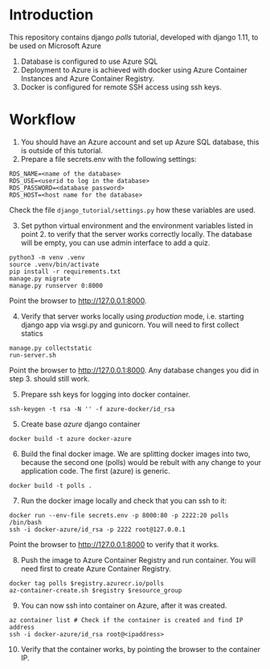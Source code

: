 # Introduction

This repository contains django _polls_ tutorial, developed with django 1.11, to be used on Microsoft Azure

1. Database is configured to use Azure SQL
2. Deployment to Azure is achieved with docker using Azure Container Instances and Azure Container Registry.
3. Docker is configured for remote SSH access using ssh keys.

# Workflow

1. You should have an Azure account and set up Azure SQL database, this is outside of this tutorial.
2. Prepare a file secrets.env with the following settings:
```
RDS_NAME=<name of the database>
RDS_USE=<userid to log in the database>
RDS_PASSWORD=<database password>
RDS_HOST=<host name for the database>
```
Check the file `django_tutorial/settings.py` how these variables are used. 

3. Set python virtual environment and the environment variables listed in point 2. to verify that the server works 
correctly locally. The database will be empty, you can use admin interface to add a quiz.
```
python3 -m venv .venv
source .venv/bin/activate
pip install -r requirements.txt
manage.py migrate
manage.py runserver 0:8000
```
Point the browser to http://127.0.0.1:8000.

4. Verify that server works locally using _production_ mode, i.e. starting django app via wsgi.py and gunicorn. You will need to first collect statics
```
manage.py collectstatic
run-server.sh
```
Point the browser to http://127.0.0.1:8000. Any database changes you did in step 3. should still work.

5. Prepare ssh keys for logging into docker container.
```
ssh-keygen -t rsa -N '' -f azure-docker/id_rsa
```
5. Create base _azure_ django container
```
docker build -t azure docker-azure
```
6. Build the final docker image. We are splitting docker images into two, because the second one (polls) would be 
rebult with any change to your application code. The first (azure) is generic.
```
docker build -t polls .
```
7. Run the docker image locally and check that you can ssh to it:
```
docker run --env-file secrets.env -p 8000:80 -p 2222:20 polls /bin/bash
ssh -i docker-azure/id_rsa -p 2222 root@127.0.0.1
```
Point the browser to http://127.0.0.1:8000 to verify that it works.

8. Push the image to Azure Container Registry and run container. You will need first to create Azure Container Registry.
```
docker tag polls $registry.azurecr.io/polls
az-container-create.sh $registry $resource_group
```
9. You can now ssh into container on Azure, after it was created.
```
az container list # Check if the container is created and find IP address
ssh -i docker-azure/id_rsa root@<ipaddress>
```
10. Verify that the container works, by pointing the browser to the container IP.
